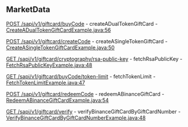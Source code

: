 ## MarketData

[POST /sapi/v1/giftcard/buyCode](https://developers.binance.com/docs/gift_card/market-data/Create-a-dual-token-gift-card) - createADualTokenGiftCard - [CreateADualTokenGiftCardExample.java:56](/examples/gift-card/src/main/java/com/binance/connector/client/gift_card/rest/marketdata/CreateADualTokenGiftCardExample.java#L56)

[POST /sapi/v1/giftcard/createCode](https://developers.binance.com/docs/gift_card/market-data/Create-a-single-token-gift-card) - createASingleTokenGiftCard - [CreateASingleTokenGiftCardExample.java:50](/examples/gift-card/src/main/java/com/binance/connector/client/gift_card/rest/marketdata/CreateASingleTokenGiftCardExample.java#L50)

[GET /sapi/v1/giftcard/cryptography/rsa-public-key](https://developers.binance.com/docs/gift_card/market-data/Fetch-RSA-Public-Key) - fetchRsaPublicKey - [FetchRsaPublicKeyExample.java:48](/examples/gift-card/src/main/java/com/binance/connector/client/gift_card/rest/marketdata/FetchRsaPublicKeyExample.java#L48)

[GET /sapi/v1/giftcard/buyCode/token-limit](https://developers.binance.com/docs/gift_card/market-data/Fetch-Token-Limit) - fetchTokenLimit - [FetchTokenLimitExample.java:47](/examples/gift-card/src/main/java/com/binance/connector/client/gift_card/rest/marketdata/FetchTokenLimitExample.java#L47)

[POST /sapi/v1/giftcard/redeemCode](https://developers.binance.com/docs/gift_card/market-data/Redeem-a-Binance-Gift-Card) - redeemABinanceGiftCard - [RedeemABinanceGiftCardExample.java:54](/examples/gift-card/src/main/java/com/binance/connector/client/gift_card/rest/marketdata/RedeemABinanceGiftCardExample.java#L54)

[GET /sapi/v1/giftcard/verify](https://developers.binance.com/docs/gift_card/market-data/Verify-Binance-Gift-Card-by-Gift-Card-Number) - verifyBinanceGiftCardByGiftCardNumber - [VerifyBinanceGiftCardByGiftCardNumberExample.java:48](/examples/gift-card/src/main/java/com/binance/connector/client/gift_card/rest/marketdata/VerifyBinanceGiftCardByGiftCardNumberExample.java#L48)

